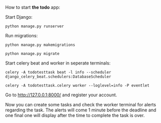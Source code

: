 How to start **the todo** app:

Start Django:

`python manage.py runserver`

Run migrations:

`python manage.py makemigrations`

`python manage.py migrate`

Start celery beat and worker in seperate terminals:

`celery -A todotesttask beat -l info --scheduler django_celery_beat.schedulers:DatabaseScheduler`

`celery -A todotesttask.celery worker --loglevel=info -P eventlet`

Go to http://127.0.0.1:8000/ and register your account.

Now you can create some tasks and check the worker terminal for alerts regarding the task. The alerts will come 1 minute before the deadline and one final one will display after the time to complete the task is over.
